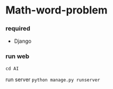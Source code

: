 # Math-word-problem
### required
- Django
### run web
`cd AI`

run server `python manage.py runserver`
